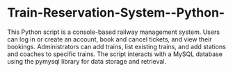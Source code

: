 # Train-Reservation-System--Python-
This Python script is a console-based railway management system. Users can log in or create an account, book and cancel tickets, and view their bookings. Administrators can add trains, list existing trains, and add stations and coaches to specific trains. The script interacts with a MySQL database using the pymysql library for data storage and retrieval.
